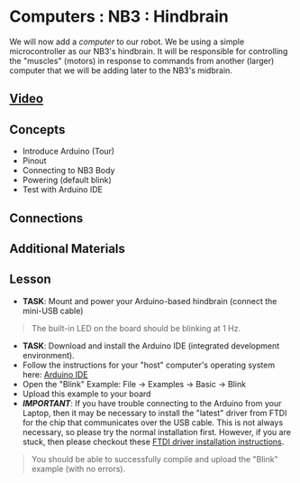 # Computers : NB3 : Hindbrain
We will now add a *computer* to our robot. We be using a simple microcontroller as our NB3's hindbrain. It will be responsible for controlling the "muscles" (motors) in response to commands from another (larger) computer that we will be adding later to the NB3's midbrain.

## [Video](https://vimeo.com/1033609727)

## Concepts
- Introduce Arduino (Tour)
- Pinout
- Connecting to NB3 Body
- Powering (default blink)
- Test with Arduino IDE

## Connections

## Additional Materials

## Lesson
- **TASK**: Mount and power your Arduino-based hindbrain (connect the mini-USB cable)
> The built-in LED on the board should be blinking at 1 Hz.

- **TASK**: Download and install the Arduino IDE (integrated development environment).
- Follow the instructions for your "host" computer's operating system here: [Arduino IDE](https://www.arduino.cc/en/software)
- Open the "Blink" Example: File -> Examples -> Basic -> Blink
- Upload this example to your board
- ***IMPORTANT***: If you have trouble connecting to the Arduino from your Laptop, then it may be necessary to install the "latest" driver from FTDI for the chip that communicates over the USB cable. This is not always necessary, so please try the normal installation first. However, if you are stuck, then please checkout these [FTDI driver installation instructions](https://support.arduino.cc/hc/en-us/articles/4411305694610-Install-or-update-FTDI-drivers).
> You should be able to successfully compile and upload the "Blink" example (with no errors).
